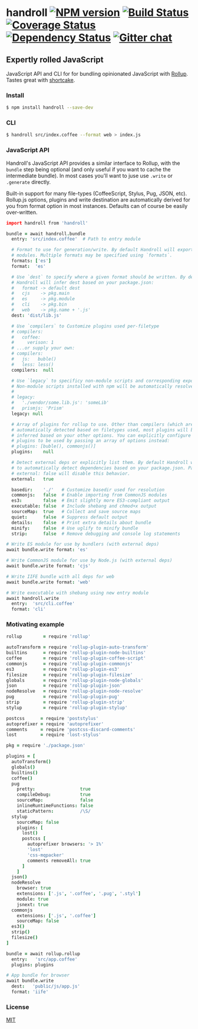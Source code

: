 # handroll [![NPM version][npm-img]][npm-url] [![Build Status][travis-img]][travis-url] [![Coverage Status][coveralls-img]][coveralls-url] [![Dependency Status][dependency-img]][dependency-url] [![Gitter chat][gitter-img]][gitter-url]
## Expertly rolled JavaScript
JavaScript API and CLI for for bundling opinionated JavaScript with
[Rollup](https://github.com/rollup/rollup). Tastes great with
[shortcake](https://github.com/zeekay/shortcake).

### Install
```bash
$ npm install handroll --save-dev
```

### CLI
```bash
$ handroll src/index.coffee --format web > index.js
```

### JavaScript API
Handroll's JavaScript API provides a similar interface to Rollup, with the
`bundle` step being optional (and only useful if you want to cache the
intermediate bundle). In most cases you'll want to juse use `.write` or
`.generate` directly.

Built-in support for many file-types (CoffeeScript, Stylus, Pug, JSON, etc).
Rollup.js options, plugins and write destination are automatically derived for
you from format option in most instances. Defaults can of course be easily
over-written.

```coffee
import handroll from 'handroll'

bundle = await handroll.bundle
  entry: 'src/index.coffee'  # Path to entry module

  # Format to use for generation/write. By default Handroll will export ES
  # modules. Multiple formats may be specified using `formats`.
  formats: ['es']
  format:  'es'

  # Use `dest` to specify where a given format should be written. By default
  # Handroll will infer dest based on your package.json:
  #   format -> default dest
  #   cjs    -> pkg.main
  #   es     -> pkg.module
  #   cli    -> pkg.bin
  #   web    -> pkg.name + '.js'
  dest: 'dist/lib.js'

  # Use `compilers` to Customize plugins used per-filetype
  # compilers:
  #   coffee:
  #     verison: 1
  # ...or supply your own:
  # compilers:
  #   js:   buble()
  #   less: less()
  compilers:  null

  # Use `legacy` to specificy non-module scripts and corresponding exports.
  # Non-module scripts installed with npm will be automatically resolved.
  #
  # legacy:
  #   './vendor/some.lib.js': 'someLib'
  #   prismjs: 'Prism'
  legacy: null

  # Array of plugins for rollup to use. Other than compilers (which are
  # automatically detected based on filetypes used, most plugins will be
  # inferred based on your other options. You can explicitly configure the
  # plugins to be used by passing an array of options instead:
  # plugins: [buble(), commonjs()]
  plugins:    null

  # Detect external deps or explicitly list them. By default Handroll will try
  # to automatically detect dependencies based on your package.json. Passing
  # external: false will disable this behavior.
  external:   true

  basedir:    './'   # Customize basedir used for resolution
  commonjs:   false  # Enable importing from CommonJS modules
  es3:        false  # Emit slightly more ES3-compliant output
  executable: false  # Include shebang and chmod+x output
  sourceMap:  true   # Collect and save source maps
  quiet:      false  # Suppress default output
  details:    false  # Print extra details about bundle
  minify:     false  # Use uglify to minify bundle
  strip:      false  # Remove debugging and console log statements

# Write ES module for use by bundlers (with external deps)
await bundle.write format: 'es'

# Write CommonJS module for use by Node.js (with external deps)
await bundle.write format: 'cjs'

# Write IIFE bundle with all deps for web
await bundle.write format: 'web'

# Write executable with shebang using new entry module
await handroll.write
  entry:  'src/cli.coffee'
  format: 'cli'
```

### Motivating example
```coffee
rollup        = require 'rollup'

autoTransform = require 'rollup-plugin-auto-transform'
builtins      = require 'rollup-plugin-node-builtins'
coffee        = require 'rollup-plugin-coffee-script'
commonjs      = require 'rollup-plugin-commonjs'
es3           = require 'rollup-plugin-es3'
filesize      = require 'rollup-plugin-filesize'
globals       = require 'rollup-plugin-node-globals'
json          = require 'rollup-plugin-json'
nodeResolve   = require 'rollup-plugin-node-resolve'
pug           = require 'rollup-plugin-pug'
strip         = require 'rollup-plugin-strip'
stylup        = require 'rollup-plugin-stylup'

postcss      = require 'poststylus'
autoprefixer = require 'autoprefixer'
comments     = require 'postcss-discard-comments'
lost         = require 'lost-stylus'

pkg = require './package.json'

plugins = [
  autoTransform()
  globals()
  builtins()
  coffee()
  pug
    pretty:                 true
    compileDebug:           true
    sourceMap:              false
    inlineRuntimeFunctions: false
    staticPattern:          /\S/
  stylup
    sourceMap: false
    plugins: [
      lost()
      postcss [
        autoprefixer browsers: '> 1%'
        'lost'
        'css-mqpacker'
        comments removeAll: true
      ]
    ]
  json()
  nodeResolve
    browser: true
    extensions: ['.js', '.coffee', '.pug', '.styl']
    module: true
    jsnext: true
  commonjs
    extensions: ['.js', '.coffee']
    sourceMap: false
  es3()
  strip()
  filesize()
]

bundle = await rollup.rollup
  entry:   'src/app.coffee'
  plugins: plugins

# App bundle for browser
await bundle.write
  dest:   'public/js/app.js'
  format: 'iife'
```

### License
[MIT](https://github.com/zeekay/handroll/blob/master/LICENSE)

[travis-img]:     https://img.shields.io/travis/zeekay/handroll.svg
[travis-url]:     https://travis-ci.org/zeekay/handroll
[coveralls-img]:  https://coveralls.io/repos/zeekay/handroll/badge.svg?branch=master&service=github
[coveralls-url]:  https://coveralls.io/github/zeekay/handroll?branch=master
[dependency-url]: https://david-dm.org/zeekay/handroll
[dependency-img]: https://david-dm.org/zeekay/handroll.svg
[npm-img]:        https://img.shields.io/npm/v/handroll.svg
[npm-url]:        https://www.npmjs.com/package/handroll
[gitter-img]:     https://badges.gitter.im/join-chat.svg
[gitter-url]:     https://gitter.im/zeekay/hi

<!-- not used -->
[downloads-img]:     https://img.shields.io/npm/dm/handroll.svg
[downloads-url]:     http://badge.fury.io/js/handroll
[devdependency-img]: https://david-dm.org/zeekay/handroll/dev-status.svg
[devdependency-url]: https://david-dm.org/zeekay/handroll#info=devDependencies
